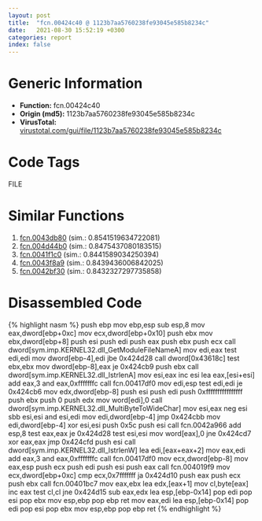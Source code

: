 ```yaml
---
layout: post
title:  "fcn.00424c40 @ 1123b7aa5760238fe93045e585b8234c"
date:   2021-08-30 15:52:19 +0300
categories: report
index: false
---
```


# Generic Information
- **Function:** fcn.00424c40
- **Origin (md5):** 1123b7aa5760238fe93045e585b8234c
- **VirusTotal:** [virustotal.com/gui/file/1123b7aa5760238fe93045e585b8234c][virustotal_ref]

# Code Tags
<span class="tag" id="FILE">FILE</span>


# Similar Functions

1. [fcn.0043db80][similar_1_ref] (sim.: 0.8541519634722081)
2. [fcn.004d44b0][similar_2_ref] (sim.: 0.8475437080183515)
3. [fcn.0041f1c0][similar_3_ref] (sim.: 0.8441589034250394)
4. [fcn.0043f8a9][similar_4_ref] (sim.: 0.8439436006842025)
5. [fcn.0042bf30][similar_5_ref] (sim.: 0.8432327297735858)


# Disassembled Code

{% highlight nasm %}
push ebp
mov ebp,esp
sub esp,8
mov eax,dword[ebp+0xc]
mov ecx,dword[ebp+0x10]
push ebx
mov ebx,dword[ebp+8]
push esi
push edi
push eax
push ebx
push ecx
call dword[sym.imp.KERNEL32.dll_GetModuleFileNameA]
mov edi,eax
test edi,edi
mov dword[ebp-4],edi
jbe 0x424d28
call dword[0x43618c]
test ebx,ebx
mov dword[ebp-8],eax
je 0x424cb9
push ebx
call dword[sym.imp.KERNEL32.dll_lstrlenA]
mov esi,eax
inc esi
lea eax,[esi+esi]
add eax,3
and eax,0xfffffffc
call fcn.00417df0
mov edi,esp
test edi,edi
je 0x424cb6
mov edx,dword[ebp-8]
push esi
push edi
push 0xffffffffffffffff
push ebx
push 0
push edx
mov word[edi],0
call dword[sym.imp.KERNEL32.dll_MultiByteToWideChar]
mov esi,eax
neg esi
sbb esi,esi
and esi,edi
mov edi,dword[ebp-4]
jmp 0x424cbb
mov edi,dword[ebp-4]
xor esi,esi
push 0x5c
push esi
call fcn.0042a966
add esp,8
test eax,eax
je 0x424d28
test esi,esi
mov word[eax],0
jne 0x424cd7
xor eax,eax
jmp 0x424cfd
push esi
call dword[sym.imp.KERNEL32.dll_lstrlenW]
lea edi,[eax+eax+2]
mov eax,edi
add eax,3
and eax,0xfffffffc
call fcn.00417df0
mov ecx,dword[ebp-8]
mov eax,esp
push ecx
push edi
push esi
push eax
call fcn.004019f9
mov ecx,dword[ebp+0xc]
cmp ecx,0x7fffffff
ja 0x424d10
push eax
push ecx
push ebx
call fcn.00401bc7
mov eax,ebx
lea edx,[eax+1]
mov cl,byte[eax]
inc eax
test cl,cl
jne 0x424d15
sub eax,edx
lea esp,[ebp-0x14]
pop edi
pop esi
pop ebx
mov esp,ebp
pop ebp
ret 
mov eax,edi
lea esp,[ebp-0x14]
pop edi
pop esi
pop ebx
mov esp,ebp
pop ebp
ret 
{% endhighlight %}


[similar_1_ref]: /report/fcn.0043db80@e2ba7f10eb234338a49853c34d7d9c56
[similar_2_ref]: /report/fcn.004d44b0@4fe38de7c6c86a1bad209560fa052231
[similar_3_ref]: /report/fcn.0041f1c0@e2ba7f10eb234338a49853c34d7d9c56
[similar_4_ref]: /report/fcn.0043f8a9@c3466bab32f3a73706b87b6042748ed4
[similar_5_ref]: /report/fcn.0042bf30@e2ba7f10eb234338a49853c34d7d9c56
[virustotal_ref]: https://www.virustotal.com/gui/file/1123b7aa5760238fe93045e585b8234c